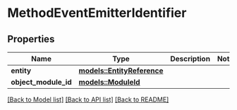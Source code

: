 # MethodEventEmitterIdentifier

## Properties

Name | Type | Description | Notes
------------ | ------------- | ------------- | -------------
**entity** | [**models::EntityReference**](EntityReference.md) |  | 
**object_module_id** | [**models::ModuleId**](ModuleId.md) |  | 

[[Back to Model list]](../README.md#documentation-for-models) [[Back to API list]](../README.md#documentation-for-api-endpoints) [[Back to README]](../README.md)


